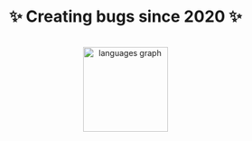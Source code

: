 <div align="center">
  <h1>✨ Creating bugs since 2020 ✨</h1>
</div>



<br>

<div align="center">
  <img src="https://github-readme-stats.vercel.app/api/top-langs?username=Aezarph&locale=en&hide_title=false&layout=compact&card_width=320&langs_count=5&theme=dracula&hide_border=false" height="150" alt="languages graph" />
</div>
